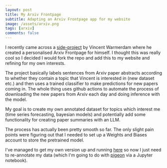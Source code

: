 ```yaml
---
layout: post
title: My Arxiv Frontpage
subtitle: Adapting an Arxiv Frontpage app for my website
image: /assets/arxiv.png
tags: [arxiv]
comments: false
---
```


I recently came across a [side-project](https://koaning.github.io/arxiv-frontpage/) by Vincent Warmerdam where he created a personalised Arxiv Frontpage for himself. I thought this was really cool so I decided I would fork the repo and add this to my website and refining for my own interests. 

The project basically labels sentences from Arxiv paper abstracts according to whether they contain a topic that Vincent is interested in (new dataset etc.) and then uses a trained classifier to make predictions for new papers coming in. The whole thing uses github actions to automate the process of downloading the new papers from Arxiv each day and doing inference with the model.

My goal is to create my own annotated dataset for topics which interest me (time series forecasting, bayesian models) and potentially add some functionality for creating paper summaries with an LLM.

The process has actually been pretty smooth so far. The only slight pain points were figuring out that I needed to set up a Weights and Biases account to store the pretrained model. 

I've managed to get my own version up and running [here](https://adamkells.github.io/arxiv-frontpage) so now I just need to re-annotate my data (which I'm going to do with [pigeon](https://github.com/agermanidis/pigeon) via a Jupyter notebook).
